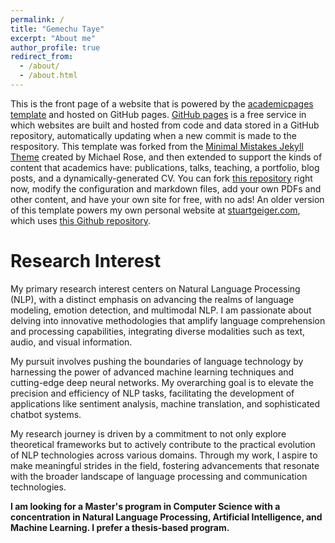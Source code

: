```yaml
---
permalink: /
title: "Gemechu Taye"
excerpt: "About me"
author_profile: true
redirect_from: 
  - /about/
  - /about.html
---
```


This is the front page of a website that is powered by the [academicpages template](https://github.com/academicpages/academicpages.github.io) and hosted on GitHub pages. [GitHub pages](https://pages.github.com) is a free service in which websites are built and hosted from code and data stored in a GitHub repository, automatically updating when a new commit is made to the respository. This template was forked from the [Minimal Mistakes Jekyll Theme](https://mmistakes.github.io/minimal-mistakes/) created by Michael Rose, and then extended to support the kinds of content that academics have: publications, talks, teaching, a portfolio, blog posts, and a dynamically-generated CV. You can fork [this repository](https://github.com/academicpages/academicpages.github.io) right now, modify the configuration and markdown files, add your own PDFs and other content, and have your own site for free, with no ads! An older version of this template powers my own personal website at [stuartgeiger.com](http://stuartgeiger.com), which uses [this Github repository](https://github.com/staeiou/staeiou.github.io).

Research Interest
======
My primary research interest centers on Natural Language Processing (NLP), with a distinct emphasis on advancing the realms of language modeling, emotion detection, and multimodal NLP. I am passionate about delving into innovative methodologies that amplify language comprehension and processing capabilities, integrating diverse modalities such as text, audio, and visual information.

My pursuit involves pushing the boundaries of language technology by harnessing the power of advanced machine learning techniques and cutting-edge deep neural networks. My overarching goal is to elevate the precision and efficiency of NLP tasks, facilitating the development of applications like sentiment analysis, machine translation, and sophisticated chatbot systems.

My research journey is driven by a commitment to not only explore theoretical frameworks but to actively contribute to the practical evolution of NLP technologies across various domains. Through my work, I aspire to make meaningful strides in the field, fostering advancements that resonate with the broader landscape of language processing and communication technologies.

<b>I am looking for a Master's program in Computer Science with a concentration in Natural Language Processing, Artificial Intelligence, and Machine Learning. I prefer a thesis-based program.<b>
